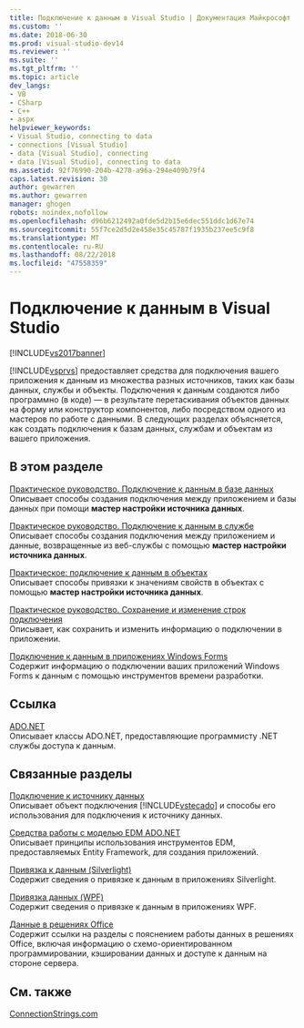 ```yaml
---
title: Подключение к данным в Visual Studio | Документация Майкрософт
ms.custom: ''
ms.date: 2018-06-30
ms.prod: visual-studio-dev14
ms.reviewer: ''
ms.suite: ''
ms.tgt_pltfrm: ''
ms.topic: article
dev_langs:
- VB
- CSharp
- C++
- aspx
helpviewer_keywords:
- Visual Studio, connecting to data
- connections [Visual Studio]
- data [Visual Studio], connecting
- data [Visual Studio], connecting to data
ms.assetid: 92f76990-204b-4270-a96a-294e409b79f4
caps.latest.revision: 30
author: gewarren
ms.author: gewarren
manager: ghogen
robots: noindex,nofollow
ms.openlocfilehash: d96b6212492a0fde5d2b15e6dec551ddc1d67e74
ms.sourcegitcommit: 55f7ce2d5d2e458e35c45787f1935b237ee5c9f8
ms.translationtype: MT
ms.contentlocale: ru-RU
ms.lasthandoff: 08/22/2018
ms.locfileid: "47558359"
---
```

# <a name="connecting-to-data-in-visual-studio"></a>Подключение к данным в Visual Studio
[!INCLUDE[vs2017banner](../includes/vs2017banner.md)]

[!INCLUDE[vsprvs](../includes/vsprvs-md.md)] предоставляет средства для подключения вашего приложения к данным из множества разных источников, таких как базы данных, службы и объекты. Подключения к данным создаются либо программно (в коде) — в результате перетаскивания объектов данных на форму или конструктор компонентов, либо посредством одного из мастеров по работе с данными. В следующих разделах объясняется, как создать подключения к базам данных, службам и объектам из вашего приложения.  
  
## <a name="in-this-section"></a>В этом разделе  
 [Практическое руководство. Подключение к данным в базе данных](../data-tools/how-to-connect-to-data-in-a-database.md)  
 Описывает способы создания подключения между приложением и базы данных при помощи **мастер настройки источника данных**.  
  
 [Практическое руководство. Подключение к данным в службе](../data-tools/how-to-connect-to-data-in-a-service.md)  
 Описывает способы создания подключения между приложением и данные, возвращенные из веб-службы с помощью **мастер настройки источника данных**.  
  
 [Практическое: подключение к данным в объектах](http://msdn.microsoft.com/library/862fd351-0f4d-4220-9743-6103b87dc24b)  
 Описывает способы привязки к значениям свойств в объектах с помощью **мастер настройки источника данных**.  
  
 [Практическое руководство. Сохранение и изменение строк подключения](~/E:/Repos/visualstudio-docs-pr/docs/data-tools/how-to-save-and-edit-connection-strings.md)  
 Описывает, как сохранить и изменить информацию о подключении в приложении.  
  
 [Подключение к данным в приложениях Windows Forms](../data-tools/connecting-to-data-in-windows-forms-applications.md)  
 Содержит информацию о подключении ваших приложений Windows Forms к данным с помощью инструментов времени разработки.  
  
## <a name="reference"></a>Ссылка  
 [ADO.NET](http://msdn.microsoft.com/library/5b96ed06-9759-4966-a797-a1d5f6ee50ca)  
 Описывает классы ADO.NET, предоставляющие программисту .NET службы доступа к данным.  
  
## <a name="related-sections"></a>Связанные разделы  
 [Подключение к источнику данных](http://msdn.microsoft.com/library/9abc3f92-1be3-4e1a-b360-762dc689650e)  
 Описывает объект подключения [!INCLUDE[vstecado](../includes/vstecado-md.md)] и способы его использования для подключения к источнику данных.  
  
 [Средства работы с моделью EDM ADO.NET](http://msdn.microsoft.com/en-us/91076853-0881-421b-837a-f582f36be527)  
 Описывает принципы использования инструментов EDM, предоставляемых Entity Framework, для создания приложений.  
  
 [Привязка к данным (Silverlight)](http://go.microsoft.com/fwlink/?LinkId=166342)  
 Содержит сведения о привязке к данным в приложениях Silverlight.  
  
 [Привязка данных (WPF)](http://msdn.microsoft.com/library/90f79b97-17e7-40d1-abf0-3ba600ad1d7e)  
 Содержит сведения о привязке к данным в приложениях WPF.  
  
 [Данные в решениях Office](http://msdn.microsoft.com/library/8478c095-864b-4ed3-8a70-1fc19b411c6a)  
 Содержит ссылки на разделы с пояснением работы данных в решениях Office, включая информацию о схемо-ориентированном программировании, кэшировании данных и доступе к данным на стороне сервера.  
  
## <a name="see-also"></a>См. также  
 [ConnectionStrings.com](http://www.connectionstrings.com)